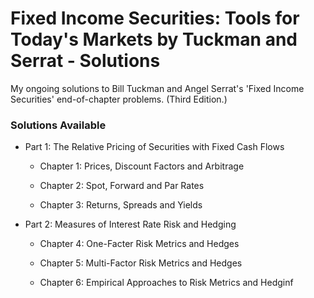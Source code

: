 # Fixed Income Securities: Tools for Today's Markets by Tuckman and Serrat - Solutions

My ongoing solutions to Bill Tuckman and Angel Serrat's 'Fixed Income Securities' end-of-chapter problems. (Third Edition.)

### Solutions Available

* Part 1: The Relative Pricing of Securities with Fixed Cash Flows

  * Chapter 1: Prices, Discount Factors and Arbitrage

  * Chapter 2: Spot, Forward and Par Rates

  * Chapter 3: Returns, Spreads and Yields

* Part 2: Measures of Interest Rate Risk and Hedging

  * Chapter 4: One-Facter Risk Metrics and Hedges

  * Chapter 5: Multi-Factor Risk Metrics and Hedges

  * Chapter 6: Empirical Approaches to Risk Metrics and Hedginf
